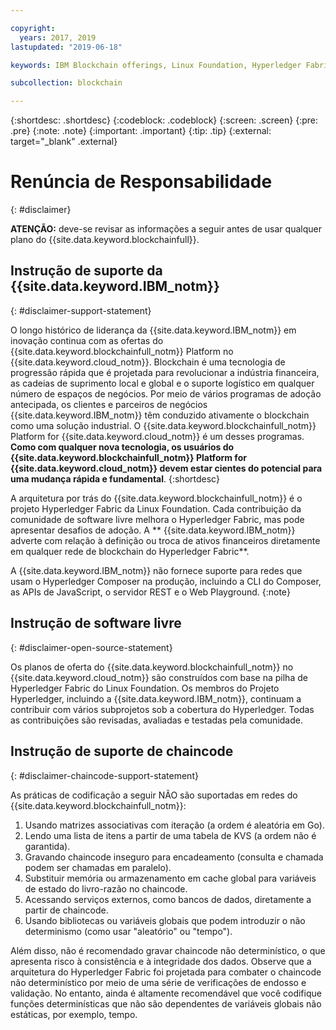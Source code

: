 ```yaml
---

copyright:
  years: 2017, 2019
lastupdated: "2019-06-18"

keywords: IBM Blockchain offerings, Linux Foundation, Hyperledger Fabric, open source, community contribution

subcollection: blockchain

---
```


{:shortdesc: .shortdesc}
{:codeblock: .codeblock}
{:screen: .screen}
{:pre: .pre}
{:note: .note}
{:important: .important}
{:tip: .tip}
{:external: target="_blank" .external}

# Renúncia de Responsabilidade
{: #disclaimer}

**ATENÇÃO:** deve-se revisar as informações a seguir antes de usar qualquer plano do {{site.data.keyword.blockchainfull}}.

## Instrução de suporte da {{site.data.keyword.IBM_notm}}
{: #disclaimer-support-statement}

O longo histórico de liderança da {{site.data.keyword.IBM_notm}} em inovação continua com as ofertas do {{site.data.keyword.blockchainfull_notm}} Platform no {{site.data.keyword.cloud_notm}}. Blockchain é uma tecnologia de progressão rápida que é projetada para revolucionar a indústria financeira, as cadeias de suprimento local e global e o suporte logístico em qualquer número de espaços de negócios. Por meio de vários programas de adoção antecipada, os clientes e parceiros de negócios {{site.data.keyword.IBM_notm}} têm conduzido ativamente o blockchain como uma solução industrial. O {{site.data.keyword.blockchainfull_notm}} Platform for {{site.data.keyword.cloud_notm}} é um desses programas. **Como com qualquer nova tecnologia, os usuários do {{site.data.keyword.blockchainfull_notm}} Platform for {{site.data.keyword.cloud_notm}} devem estar cientes do potencial para uma mudança rápida e fundamental**.
{:shortdesc}

A arquitetura por trás do {{site.data.keyword.blockchainfull_notm}} é o projeto Hyperledger Fabric da Linux Foundation. Cada contribuição da comunidade de software livre melhora o Hyperledger Fabric, mas pode apresentar desafios de adoção. A ** {{site.data.keyword.IBM_notm}} adverte com relação à definição ou troca de ativos financeiros<!--, or any assets of value,--> diretamente em qualquer rede de blockchain do Hyperledger Fabric**.

A {{site.data.keyword.IBM_notm}} não fornece suporte para redes que usam o Hyperledger Composer na produção, incluindo a CLI do Composer, as APIs de JavaScript, o servidor REST e o Web Playground.
{:note}

## Instrução de software livre
{: #disclaimer-open-source-statement}

Os planos de oferta do {{site.data.keyword.blockchainfull_notm}} no {{site.data.keyword.cloud_notm}} são construídos com base na pilha de Hyperledger Fabric do Linux Foundation. Os membros do Projeto Hyperledger, incluindo a {{site.data.keyword.IBM_notm}}, continuam a contribuir com vários subprojetos sob a cobertura do Hyperledger.  Todas as contribuições são revisadas, avaliadas e testadas pela comunidade.

## Instrução de suporte de chaincode
{: #disclaimer-chaincode-support-statement}

As práticas de codificação a seguir NÃO são suportadas em redes do {{site.data.keyword.blockchainfull_notm}}:

1. Usando matrizes associativas com iteração (a ordem é aleatória em Go).
2. Lendo uma lista de itens a partir de uma tabela de KVS (a ordem não é garantida).
3. Gravando chaincode inseguro para encadeamento (consulta e chamada podem ser chamadas em paralelo).
4. Substituir memória ou armazenamento em cache global para variáveis de estado do livro-razão no chaincode.
5. Acessando serviços externos, como bancos de dados, diretamente a partir de chaincode.
6. Usando bibliotecas ou variáveis globais que podem introduzir o não determinismo (como usar "aleatório" ou "tempo").

Além disso, não é recomendado gravar chaincode não determinístico, o que apresenta risco à consistência e à integridade dos dados. Observe que a arquitetura do Hyperledger Fabric foi projetada para combater o chaincode não determinístico por meio de uma série de verificações de endosso e validação. No entanto, ainda é altamente recomendável que você codifique funções determinísticas que não são dependentes de variáveis globais não estáticas, por exemplo, tempo.
